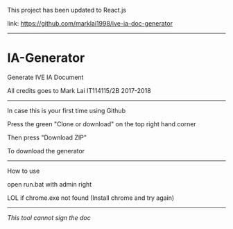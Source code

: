 This project has been updated to React.js

link: https://github.com/marklai1998/ive-ia-doc-generator
********************************************************************
# IA-Generator

Generate IVE IA Document

All credits goes to Mark Lai IT114115/2B 2017-2018

********************************************************************
In case this is your first time using Github

Press the green "Clone or download" on the top right hand corner

Then press "Download ZIP"

To download the generator
********************************************************************
How to use 

open run.bat with admin right

LOL if chrome.exe not found (Install chrome and try again)
********************************************************************

*This tool cannot sign the doc*
